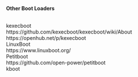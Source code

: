 **Other Boot Loaders**

<br>
kexecboot<br>
https://github.com/kexecboot/kexecboot/wiki/About<br>
https://openhub.net/p/kexecboot

<br>
LinuxBoot<br>
https://www.linuxboot.org/
<br>
Petitboot<br>
https://github.com/open-power/petitboot
<br>
kboot
